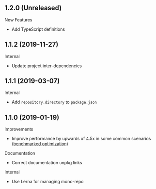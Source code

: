 ## 1.2.0 (Unreleased)

New Features

- Add TypeScript definitions

## 1.1.2 (2019-11-27)

Internal

- Update project inter-dependencies

## 1.1.1 (2019-03-07)

Internal

- Add `repository.directory` to `package.json`

## 1.1.0 (2019-01-19)

Improvements

- Improve performance by upwards of 4.5x in some common scenarios ([benchmarked optimization](http://jsbench.github.io/#d4e1fe19291d325ae4fdc4e8cc609d1b))

Documentation

- Correct documentation unpkg links

Internal

- Use Lerna for managing mono-repo

